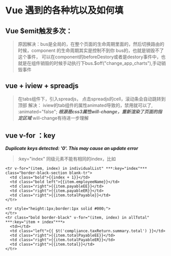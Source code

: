 # Vue 遇到的各种坑以及如何填

## Vue $emit触发多次：
> 原因解决：bus是全局的，在整个页面的生命周期里面的，然后切换路由的时候，component 的生命周期其实是控制不到你 bus的，也就是销毁不了这个事件，
可以在component的beforeDestory或者是destory事件中，也就是在组件销毁的时候手动执行下bus.$off("change_app_charts"),手动销毁事件

## vue + iview + spreadjs
> 在tabs组件下，引入spreadjs， 点击spreadjs的cell，滚动条会自动跳转到顶部
> 解决： iview的tab组件的属性animated导致的，禁用就可以了, :animated="false"; 
> ***根源是css3属性will-change，重新渲染了页面的指定区域***  will-change有待进一步理解


## vue v-for ：key
***Duplicate keys detected: '0'. This may cause an update error***
> :key="index"  同级元素不能有相同的index，比如
```
<tr v-for="(item, index) in individualList" ***:key="index"*** class="border-black-section blank-tr">
  <td class="bold">{{index + 1}}</td>
  <td class="bold left">{{item.employeeName}}</td>
  <td class="right">{{item.payableEE}}</td>
  <td class="right">{{item.payableER}}</td>
  <td class="right">{{item.totalPayable}}</td>
</tr>

<tr style="height:1px;border:1px solid #000;">
</tr>
<tr class="bold border-black" v-for="(item, index) in allTotal" ***:key="item + index"***>
  <td></td>
  <td class="left">{{ $t('compliance.taxReturn.summary.total') }}</td>
  <td class="right">{{item.totalPayableEE}}</td>
  <td class="right">{{item.totalPayableER}}</td>
  <td class="right">{{item.total}}</td>
</tr>
```
